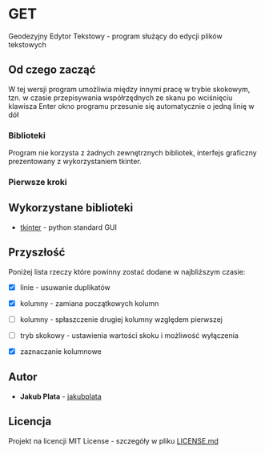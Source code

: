 #  GET

Geodezyjny Edytor Tekstowy - program służący do edycji plików tekstowych

## Od czego zacząć

W tej wersji program umożliwia między innymi pracę w trybie skokowym, tzn. w czasie przepisywania współrzędnych ze skanu po wciśnięciu klawisza Enter okno programu przesunie się automatycznie o jedną
linię w dół

### Biblioteki

Program nie korzysta z żadnych zewnętrznych bibliotek, interfejs graficzny prezentowany z wykorzystaniem tkinter.

### Pierwsze kroki



## Wykorzystane biblioteki

* [tkinter](https://wiki.python.org/moin/TkInter) - python standard GUI



## Przyszłość

Poniżej lista rzeczy które powinny zostać dodane w najbliższym czasie:

- [x] linie - usuwanie duplikatów
- [x] kolumny - zamiana początkowych kolumn
- [ ] kolumny - spłaszczenie drugiej kolumny względem pierwszej
- [ ] tryb skokowy - ustawienia wartości skoku i możliwość wyłączenia
- [x] zaznaczanie kolumnowe



## Autor

* **Jakub Plata** - [jakubplata](https://github.com/jakubplata)

## Licencja

Projekt na licencji MIT License - szczegóły w pliku [LICENSE.md](LICENSE.md) 
